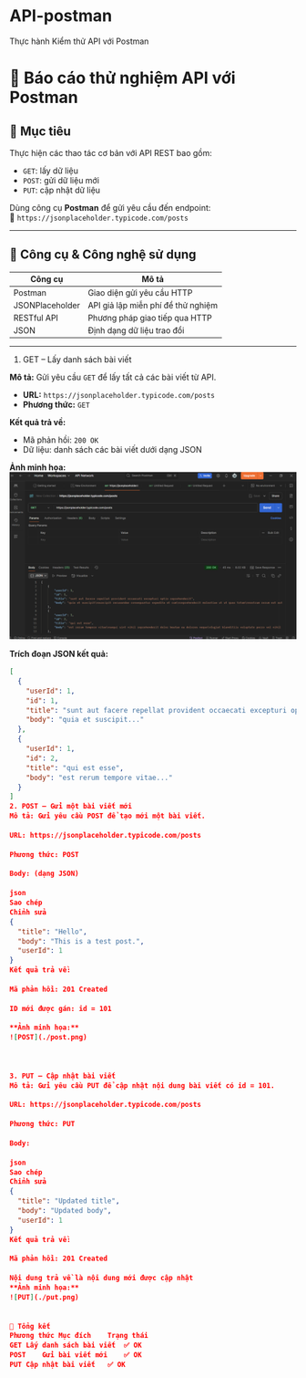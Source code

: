 # API-postman
Thực hành Kiểm thử API với Postman
# 🧪 Báo cáo thử nghiệm API với Postman

## 🎯 Mục tiêu

Thực hiện các thao tác cơ bản với API REST bao gồm:
- `GET`: lấy dữ liệu
- `POST`: gửi dữ liệu mới
- `PUT`: cập nhật dữ liệu

Dùng công cụ **Postman** để gửi yêu cầu đến endpoint:  
🔗 `https://jsonplaceholder.typicode.com/posts`

---

## 🧰 Công cụ & Công nghệ sử dụng

| Công cụ         | Mô tả                           |
|----------------|----------------------------------|
| Postman        | Giao diện gửi yêu cầu HTTP      |
| JSONPlaceholder | API giả lập miễn phí để thử nghiệm |
| RESTful API    | Phương pháp giao tiếp qua HTTP  |
| JSON           | Định dạng dữ liệu trao đổi      |

---

1. GET – Lấy danh sách bài viết

**Mô tả:** Gửi yêu cầu `GET` để lấy tất cả các bài viết từ API.

- **URL:** `https://jsonplaceholder.typicode.com/posts`
- **Phương thức:** `GET`

**Kết quả trả về:**
- Mã phản hồi: `200 OK`
- Dữ liệu: danh sách các bài viết dưới dạng JSON

**Ảnh minh họa:**
![GET](./Screenshot%202025-06-19%20171509.png)


**Trích đoạn JSON kết quả:**

```json
[
  {
    "userId": 1,
    "id": 1,
    "title": "sunt aut facere repellat provident occaecati excepturi optio reprehenderit",
    "body": "quia et suscipit..."
  },
  {
    "userId": 1,
    "id": 2,
    "title": "qui est esse",
    "body": "est rerum tempore vitae..."
  }
]
2. POST – Gửi một bài viết mới
Mô tả: Gửi yêu cầu POST để tạo mới một bài viết.

URL: https://jsonplaceholder.typicode.com/posts

Phương thức: POST

Body: (dạng JSON)

json
Sao chép
Chỉnh sửa
{
  "title": "Hello",
  "body": "This is a test post.",
  "userId": 1
}
Kết quả trả về:

Mã phản hồi: 201 Created

ID mới được gán: id = 101

**Ảnh minh họa:**
![POST](./post.png)



3. PUT – Cập nhật bài viết
Mô tả: Gửi yêu cầu PUT để cập nhật nội dung bài viết có id = 101.

URL: https://jsonplaceholder.typicode.com/posts

Phương thức: PUT

Body:

json
Sao chép
Chỉnh sửa
{
  "title": "Updated title",
  "body": "Updated body",
  "userId": 1
}
Kết quả trả về:

Mã phản hồi: 201 Created

Nội dung trả về là nội dung mới được cập nhật
**Ảnh minh họa:**
![PUT](./put.png)


📌 Tổng kết
Phương thức	Mục đích	Trạng thái
GET	Lấy danh sách bài viết	✅ OK
POST	Gửi bài viết mới	✅ OK
PUT	Cập nhật bài viết	✅ OK